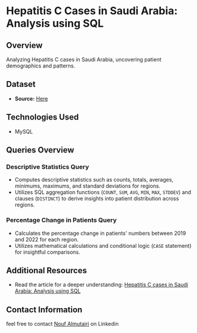 # Hepatitis C Cases in Saudi Arabia: Analysis using SQL

## Overview
Analyzing Hepatitis C cases in Saudi Arabia, uncovering patient demographics and patterns.

## Dataset
- **Source:** [Here](https://od.data.gov.sa/Data/ar/dataset/hepatitis-c-cases-in-ksa)

## Technologies Used
- MySQL



## Queries Overview

### Descriptive Statistics Query
- Computes descriptive statistics such as counts, totals, averages, minimums, maximums, and standard deviations for regions.
- Utilizes SQL aggregation functions (`COUNT`, `SUM`, `AVG`, `MIN`, `MAX`, `STDDEV`) and clauses (`DISTINCT`) to derive insights into patient distribution across regions.
  

### Percentage Change in Patients Query
- Calculates the percentage change in patients' numbers between 2019 and 2022 for each region.
- Utilizes mathematical calculations and conditional logic (`CASE` statement) for insightful comparisons.




## Additional Resources
- Read the article for a deeper understanding: [Hepatitis C cases in Saudi Arabia: Analysis using SQL](https://www.linkedin.com/pulse/hepatitis-c-cases-saudi-arabia-analysis-using-sql-nouf-almutairi-bakte/)
## Contact Information
feel free to contact [Nouf Almutairi](https://www.linkedin.com/in/nouf-almutairi-5671132a2/) on Linkedin
